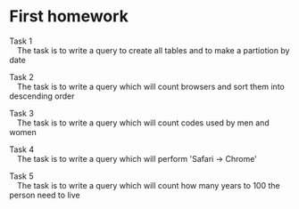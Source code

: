 # First homework

Task 1  
&emsp;The task is to write a query to create all tables and to make a partiotion by date

Task 2  
&emsp;The task is to write a query which will count browsers and sort them into descending order 

Task 3  
&emsp;The task is to write a query which will count codes used by men and women

Task 4  
&emsp;The task is to write a query which will perform 'Safari -> Chrome'

Task 5  
&emsp;The task is to write a query which will count how many years to 100 the person need to live
